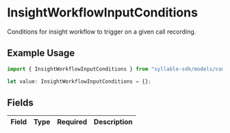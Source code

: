 # InsightWorkflowInputConditions

Conditions for insight workflow to trigger on a given call recording.

## Example Usage

```typescript
import { InsightWorkflowInputConditions } from "syllable-sdk/models/components";

let value: InsightWorkflowInputConditions = {};
```

## Fields

| Field       | Type        | Required    | Description |
| ----------- | ----------- | ----------- | ----------- |